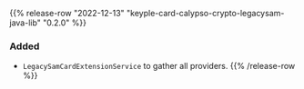 {{% release-row "2022-12-13" "keyple-card-calypso-crypto-legacysam-java-lib" "0.2.0" %}} 
### Added
- `LegacySamCardExtensionService` to gather all providers.
{{% /release-row %}}
